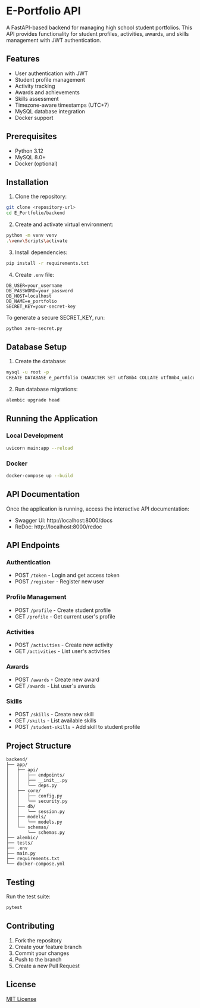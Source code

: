 # E-Portfolio API

A FastAPI-based backend for managing high school student portfolios. This API provides functionality for student profiles, activities, awards, and skills management with JWT authentication.

## Features

- User authentication with JWT
- Student profile management
- Activity tracking
- Awards and achievements
- Skills assessment
- Timezone-aware timestamps (UTC+7)
- MySQL database integration
- Docker support

## Prerequisites

- Python 3.12
- MySQL 8.0+
- Docker (optional)

## Installation

1. Clone the repository:
```bash
git clone <repository-url>
cd E_Portfolio/backend
```

2. Create and activate virtual environment:
```bash
python -m venv venv
.\venv\Scripts\activate
```

3. Install dependencies:
```bash
pip install -r requirements.txt
```

4. Create `.env` file:
```plaintext
DB_USER=your_username
DB_PASSWORD=your_password
DB_HOST=localhost
DB_NAME=e_portfolio
SECRET_KEY=your-secret-key
```

To generate a secure SECRET_KEY, run:
```bash
python zero-secret.py
```

## Database Setup

1. Create the database:
```bash
mysql -u root -p
CREATE DATABASE e_portfolio CHARACTER SET utf8mb4 COLLATE utf8mb4_unicode_ci;
```

2. Run database migrations:
```bash
alembic upgrade head
```

## Running the Application

### Local Development
```bash
uvicorn main:app --reload
```

### Docker
```bash
docker-compose up --build
```

## API Documentation

Once the application is running, access the interactive API documentation:
- Swagger UI: http://localhost:8000/docs
- ReDoc: http://localhost:8000/redoc

## API Endpoints

### Authentication
- POST `/token` - Login and get access token
- POST `/register` - Register new user

### Profile Management
- POST `/profile` - Create student profile
- GET `/profile` - Get current user's profile

### Activities
- POST `/activities` - Create new activity
- GET `/activities` - List user's activities

### Awards
- POST `/awards` - Create new award
- GET `/awards` - List user's awards

### Skills
- POST `/skills` - Create new skill
- GET `/skills` - List available skills
- POST `/student-skills` - Add skill to student profile

## Project Structure
```
backend/
├── app/
│   ├── api/
│   │   ├── endpoints/
│   │   ├── __init__.py
│   │   └── deps.py
│   ├── core/
│   │   ├── config.py
│   │   └── security.py
│   ├── db/
│   │   └── session.py
│   ├── models/
│   │   └── models.py
│   └── schemas/
│       └── schemas.py
├── alembic/
├── tests/
├── .env
├── main.py
├── requirements.txt
└── docker-compose.yml
```

## Testing

Run the test suite:
```bash
pytest
```

## Contributing

1. Fork the repository
2. Create your feature branch
3. Commit your changes
4. Push to the branch
5. Create a new Pull Request

## License

[MIT License](LICENSE)